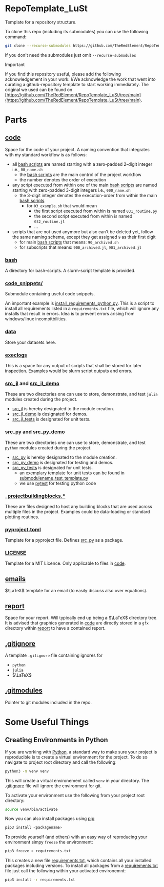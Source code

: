 # RepoTemplate_LuSt

Template for a repository structure.

To clone this repo (including its submodules) you can use the following command:
```bash
git clone --recurse-submodules https://github.com/TheRedElement/RepoTemplate_LuSt.git
```
If you don't need the submodules just omit `--recurse-submodules`

> [!IMPORTANT]  
> If you find this repository useful, please add the following acknowledgement in your work:
> I/We acknowledge the work that went into curating a github-repository template to start working immediately.
> The original we used can be found on [https://github.com/TheRedElement/RepoTemplate_LuSt/tree/main](https://github.com/TheRedElement/RepoTemplate_LuSt/tree/main).

# Parts

## [code](./code/)

Space for the code of your project.
A naming convention that integrates with my standard workflow is as follows:
* all [bash scripts](./code/bash/) are named starting with a zero-padded 2-digit integer i.e., `00_name.sh`
    * the [bash scripts](./code/bash/) are the main control of the project workflow
    * the number denotes the order of execution
* any script executed from within one of the main [bash scripts](./code/bash/) are named starting with zero-padded 3-digit integers i.e., `000_name.sh`
    * the 3-digit integer denotes the execution-order from within the main [bash scripts](./code/bash/)
        * for `03_example.sh` that would mean
            * the first script executed from within is named `031_routine.py`
            * the second script executed from within is named `032_routine.jl`
            * ...
* scripts that are not used anymore but also can't be deleted yet, follow the same naming scheme, except they get assigned `9` as their first digit
    * for main [bash scripts](./code/bash/) that means: `90_archived.sh`
    * for subscripts that means: `900_archived.jl`, `901_archived.jl`

### [bash](./code/bash/)

A directory for bash-scripts.
A slurm-script template is provided.


### [code_snippets/](./code/LuStCodeSnippets)

Submodule containing useful code snippets.

An important example is [install_requirements_python.py](./code/LuStCodeSnippets/install_requirements_python.py).
This is a script to install all requirements listed in a `requirements.txt` file, which will ignore any installs that result in errors.
Idea is to prevent errors arising from windows/linux incompitbilities.

### [data](./code/data/)

Store your datasets here.

### [execlogs](./code/execlogs/)

This is a space for any output of scripts that shall be stored for later inspection.
Examples would be slurm script outputs and errors.

### [src_jl](./code/src_jl) and [src_jl_demo](./code/src_jl_demo)

These are two directories one can use to store, demonstrate, and test `julia` modules created during the project.
* [src_jl](./code/src_jl) is hereby designated to the module creation.
* [src_jl_demo](./code/src_jl_demo) is designated for demos.
* [src_jl_tests](./code/src_jl_tests) is designated for unit tests.

### [src_py](./code/src_py/) and [src_py_demo](./code/src_py_demo/)

These are two directories one can use to store, demonstrate, and test `python` modules created during the project.
* [src_py](./code/src_py/) is hereby designated to the module creation.
* [src_py_demo](./code/src_py_demo/) is designated for testing and demos.
* [src_py_tests](./code/src_py_tests) is designated for unit tests.
    * an exemplary template for unit tests can be found in [submodulename_test_template.py](./code/src_py_tests/submodulename_test_template.py)
    * we use [pytest](https://docs.pytest.org/en/stable/) for testing python code

### [_projectbuildingblocks.*](./code/_projectbuildingblocks.*)

These are files designed to host any building blocks that are used across multiple files in the project.
Examples could be data-loading or standard plotting routines.

### [pyproject.toml](./code/pyproject.toml)

Template for a pyproject file.
Defines [src_py](./code/src_py/) as a package.

### [LICENSE](./code/LICENSE)

Template for a MIT Licence.
Only applicable to files in [code](./code/).

## [emails](./emails/)

$\LaTeX$ template for an email (to easily discuss also over equations).

## [report](./report/)

Space for your report.
Will typically end up being a $\LaTeX$ directory tree.
It is advised that graphics generated in  [code](./code/) are directly stored in a `gfx` directory within [report](./report/) to have a contained report.

## [.gitignore](./.gitignore)

A template `.gitignore` file containing ignores for
* `python`
* `julia`
* $\LaTeX$

## [.gitmodules](./.gitmodules)

Pointer to git modules included in the repo.

# Some Useful Things

## Creating Environments in Python
If you are working with [Python](https://www.python.org/), a standard way to make sure your project is reproducible is to create a virtual environment for the project.
To do so navigate to project root directory and call the following:
```bash
python3 -m venv venv
```
This will create a virtual environement called `venv` in your directory.
The [.gitignore](./.gitignore) file will ignore the environment for git.

To activate your environment use the following from your project root directory:
```bash
source venv/bin/activate
```

Now you can also install packages using [pip](https://pypi.org/project/pip/):
```bash
pip3 install <packagename>
```

To provide yourself (and others) with an easy way of reproducing your environment simpy `freeze` the environment:
```bash
pip3 freeze > requirements.txt
```
This creates a new file [requirements.txt](./requirements.txt), which contains all your installed packages including versions.
To install all packages from a [requirements.txt](./requirements.txt) file just call the following within your activated environemnt:
```bash
pip3 install -r requirements.txt
```